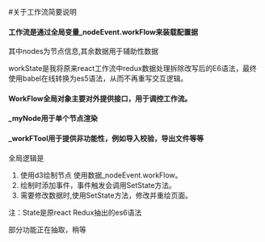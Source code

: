 #关于工作流简要说明

#### 工作流是通过全局变量_nodeEvent.workFlow来装载配置据
其中nodes为节点信息,其余数据用于辅助性数据

workState是我将原来react工作流中redux数据处理拆除改写后的E6语法，最终使用babel在线转换为es5语法，从而不再重写交互逻辑。

#### WorkFlow全局对象主要对外提供接口，用于调控工作流。
#### _myNode用于单个节点渲染

#### _workFTool用于提供非功能性，例如导入校验，导出文件等等



全局逻辑是
1. 使用d3绘制节点  使用数据_nodeEvent.workFlow。 
2. 绘制时添加事件，事件触发会调用SetState方法。
3. 需要修改数据时,使用SetState方法，修改并重绘页面。



注：State是原react Redux抽出的es6语法

部分功能正在抽取，稍等